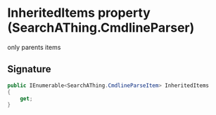 # InheritedItems property (SearchAThing.CmdlineParser)
only parents items

## Signature
```csharp
public IEnumerable<SearchAThing.CmdlineParseItem> InheritedItems
{
    get;
}
```
